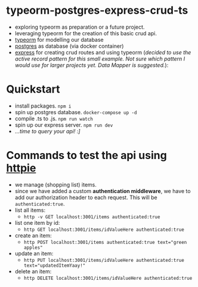 # typeorm-postgres-express-crud-ts

- exploring typeorm as preparation or a future project.
- leveraging typeorm for the creation of this basic crud api.
- [typeorm](https://typeorm.io/) for modelling our database
- [postgres](https://www.postgresql.org/) as database (via docker container)
- [express](https://expressjs.com/) for creating crud routes and using typeorm
  (_decided to use the active record pattern for this small example. Not sure
  which pattern I would use for larger projects yet. Data Mapper is suggested._):

# Quickstart

- install packages. `npm i`
- spin up postgres database. `docker-compose up -d`
- compile .ts to .js. `npm run watch`
- spin up our express server. `npm run dev`
- _...time to query your api! :]_

# Commands to test the api using [httpie](https://github.com/httpie)

- we manage (shopping list) items.
- since we have added a custom **authentication middleware**, we have to add our
  authorization header to each request. This will be `authenticated:true`.
- list all items:
  - `http -v GET localhost:3001/items authenticated:true`
- list one item by id:
  - `http GET localhost:3001/items/idValueHere authenticated:true`
- create an item:
  - `http POST localhost:3001/items authenticated:true text="green apples"`
- update an item:
  - `http PUT localhost:3001/items/idValueHere authenticated:true text="updatedItemYaay!"`
- delete an item:
  - `http DELETE localhost:3001/items/idValueHere authenticated:true`
